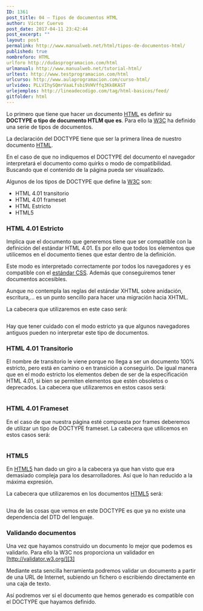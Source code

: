 ```yaml
---
ID: 1361
post_title: 04 – Tipos de documentos HTML
author: Víctor Cuervo
post_date: 2017-04-11 23:42:44
post_excerpt: ""
layout: post
permalink: http://www.manualweb.net/html/tipos-de-documentos-html/
published: true
nombreforo: HTML
urlforo http://dudasprogramacion.com/html
urlmanual: http://www.manualweb.net/tutorial-html/
urltest: http://www.testprogramacion.com/html
urlcurso: http://www.aulaprogramacion.com/curso-html/
urlvideo: PLLVIhySQmrVaaLfsbi9VHVffq3Kk8KAST
urlejemplos: http://lineadecodigo.com/tag/html-basicos/feed/
gitfolder: html
---
```


Lo primero que tiene que hacer un documento [HTML][1] es definir su **DOCTYPE o tipo de documento HTLM que es**. Para ello la [W3C][4] ha definido una serie de tipos de documentos.

La declaración del DOCTYPE tiene que ser la primera línea de nuestro documento [HTML][1].

En el caso de que no indiquemos el DOCTYPE del documento el navegador interpretará el documento como quirks o modo de compatibilidad. Buscando que el contenido de la página pueda ser visualizado.

Algunos de los tipos de DOCTYPE que define la [W3C][4] son:

* HTML 4.01 transitorio
* HTML 4.01 frameset
* HTML Estricto
* HTML5

### HTML 4.01 Estricto

Implica que el documento que generemos tiene que ser compatible con la definición del estándar HTML 4.01. Es por ello que todos los elementos que utilicemos en el documento tienes que estar dentro de la definición.

Este modo es interpretado correctamente por todos los navegadores y es compatible con el [estándar CSS][5]. Además que conseguiremos tener documentos accesibles.

Aunque no contempla las reglas del estándar XHTML sobre anidación, escritura,... es un punto sencillo para hacer una migración hacia XHTML.

La cabecera que utilizaremos en este caso será:

<pre><!DOCTYPE html PUBLIC "-//W3C//DTD HTML 4.01 Strict//EN" "http://www.w3.org/TR/html4/strict.dtd"></pre>

Hay que tener cuidado con el modo estricto ya que algunos navegadores antiguos pueden no interpretar este tipo de documentos.

### **HTML 4.01 Transitorio**

El nombre de transitorio le viene porque no llega a ser un documento 100% estricto, pero está en camino o en transición a conseguirlo. De igual manera que en el modo estricto los elementos deben de ser de la especificación HTML 4.01, si bien se permiten elementos que estén obsoletos o deprecados. La cabecera que utilizaremos en estos casos será:

<pre></pre>

### **HTML 4.01 Frameset**

En el caso de que nuestra página esté compuesta por frames deberemos de utilizar un tipo de DOCTYPE frameset. La cabecera que utilicemos en estos casos será:

<pre lang="html4strict"></pre>

### **HTML5**

En [HTML5][2] han dado un giro a la cabecera ya que han visto que era demasiado compleja para los desarrolladores. Así que lo han reducido a la máxima expresión.

La cabecera que utilizaremos en los documentos [HTML5][2] será:

<pre></pre>

Una de las cosas que vemos en este DOCTYPE es que ya no existe una dependencia del DTD del lenguaje.

### **Validando documentos**

Una vez que hayamos construido un documento lo mejor que podemos es validarlo. Para ello la W3C nos proporciona un validador en [http://validator.w3.org/][3]

Mediante esta sencilla herramienta podremos validar un documento a partir de una URL de Internet, subiendo un fichero o escribiendo directamente en una caja de texto.

Así podremos ver si el documento que hemos generado es compatible con el DOCTYPE que hayamos definido.

 [1]: http://www.manualweb.net/tutorial-html/
 [2]: http://www.manualweb.net/tutorial-html5/
 [3]: http://validator.w3.org/
 [4]: http://www.w3.org
 [5]: http://www.manualweb.net/tutorial-css/
